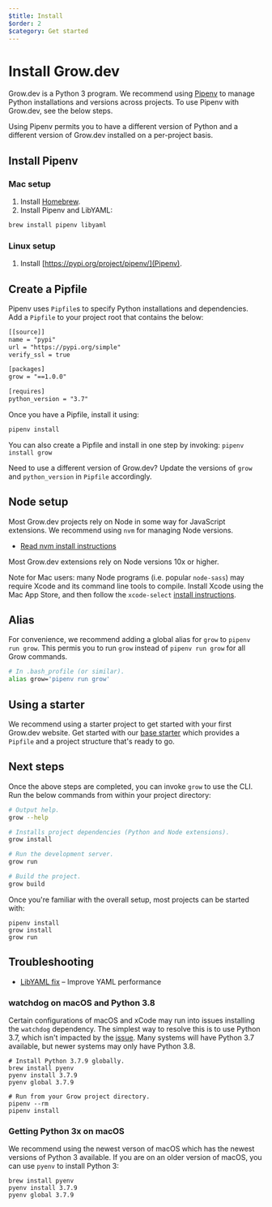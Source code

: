 ```yaml
---
$title: Install
$order: 2
$category: Get started
---
```

# Install Grow.dev

Grow.dev is a Python 3 program. We recommend using
[Pipenv](https://pypi.org/project/pipenv/) to manage Python installations and
versions across projects. To use Pipenv with Grow.dev, see the below steps.

Using Pipenv permits you to have a different version of Python and a different
version of Grow.dev installed on a per-project basis.

## Install Pipenv

### Mac setup

1. Install [Homebrew](https://brew.sh/).
2. Install Pipenv and LibYAML:

```bash
brew install pipenv libyaml
```

### Linux setup

1. Install [https://pypi.org/project/pipenv/](Pipenv).

## Create a Pipfile

Pipenv uses `Pipfile`s to specify Python installations and dependencies. Add a
`Pipfile` to your project root that contains the below:

```txt
[[source]]
name = "pypi"
url = "https://pypi.org/simple"
verify_ssl = true

[packages]
grow = "==1.0.0"

[requires]
python_version = "3.7"
```

Once you have a Pipfile, install it using:

```bash
pipenv install
```

You can also create a Pipfile and install in one step by invoking: `pipenv
install grow`

Need to use a different version of Grow.dev? Update the versions of `grow` and
`python_version` in `Pipfile` accordingly.

## Node setup

Most Grow.dev projects rely on Node in some way for JavaScript extensions. We
recommend using `nvm` for managing Node versions.

- [Read nvm install instructions](https://github.com/nvm-sh/nvm#install-script)

Most Grow.dev extensions rely on Node versions 10x or higher.

Note for Mac users: many Node programs (i.e. popular `node-sass`) may require
Xcode and its command line tools to compile. Install Xcode using the Mac App
Store, and then follow the `xcode-select` [install
instructions](https://github.com/nodejs/node-gyp/issues/569#issue-55705963).

## Alias

For convenience, we recommend adding a global alias for `grow` to `pipenv run
grow`. This permis you to run `grow` instead of `pipenv run grow` for all
Grow commands.

```bash
# In .bash_profile (or similar).
alias grow='pipenv run grow'
```

## Using a starter

We recommend using a starter project to get started with your first Grow.dev
website. Get started with our [base starter](http://github.com/grow/starter)
which provides a `Pipfile` and a project structure that's ready to go. 

## Next steps

Once the above steps are completed, you can invoke `grow` to use the CLI. Run
the below commands from within your project directory:

```bash
# Output help.
grow --help

# Installs project dependencies (Python and Node extensions).
grow install

# Run the development server.
grow run

# Build the project.
grow build
```

Once you're familiar with the overall setup, most projects can be started with:

```
pipenv install
grow install
grow run
```

## Troubleshooting

- [LibYAML fix](/libyaml/) – Improve YAML performance

### watchdog on macOS and Python 3.8

Certain configurations of macOS and xCode may run into issues installing the
`watchdog` dependency. The simplest way to resolve this is to use Python 3.7,
which isn't impacted by the
[issue](https://github.com/gorakhargosh/watchdog/issues/689). Many systems will
have Python 3.7 available, but newer systems may only have Python 3.8.

```
# Install Python 3.7.9 globally.
brew install pyenv
pyenv install 3.7.9
pyenv global 3.7.9

# Run from your Grow project directory.
pipenv --rm
pipenv install
```

### Getting Python 3x on macOS

We recommend using the newest verson of macOS which has the newest versions of
Python 3 available. If you are on an older version of macOS, you can use
`pyenv` to install Python 3:

```
brew install pyenv
pyenv install 3.7.9
pyenv global 3.7.9
```